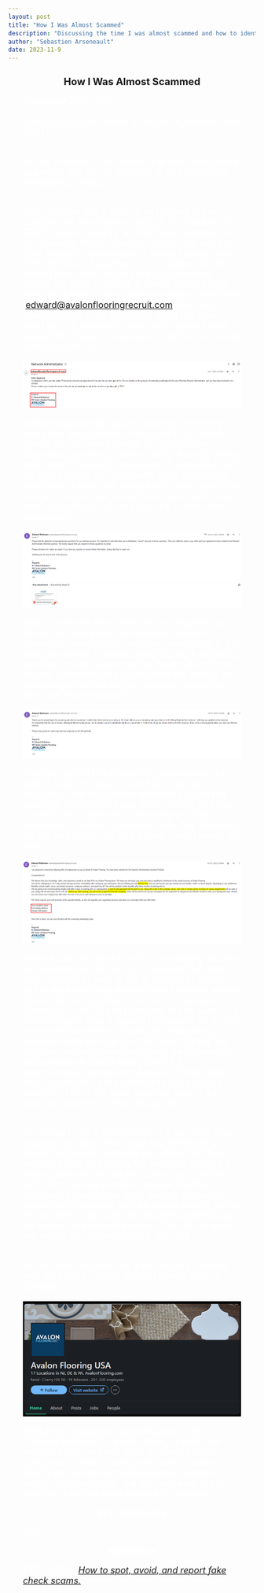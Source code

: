 ```yaml
---
layout: post
title: "How I Was Almost Scammed"
description: "Discussing the time I was almost scammed and how to identify misleading emails."
author: "Sebastien Arseneault"
date: 2023-11-9
---
```


<style>
  .indented-text {
    margin-left: 30px;
    margin-right: 30px;
    font-size: 18px;
    color: white;
  }

  .underline {
    text-decoration: underline;
  }

  .post-image-container {
    text-align: center; /* Center the image within its container */
    margin-top: 20px; /* Add margin at the top for space */
    margin-bottom: 20px; /* Add margin at the bottom for space */
  }

  .post-image {
    max-width: 100%; /* Ensure the image doesn't exceed its container width */
    height: auto; /* Maintain aspect ratio */
    display: block; /* Center the image within its container */
    margin: 0 auto; /* Add margin to center the image */
    object-fit: cover; /* Maintain aspect ratio and cover the container */
  }

  @media (max-width: 600px) {
    .indented-text {
      margin-right: 10px; /* Adjust the right margin for smaller screens */
    }
  }
</style>

<h2 style="text-align: center; font-size: 20px;">How I Was Almost Scammed</h2>

<div class="indented-text">
  <i>December 27th, 2023</i><br><br>
  <i class="underline">Topics Discussed:</i> Phishing, Social Engineering, and OSINT.<br><br>
  
  For my first post, I will discuss the time I was almost scammed and we will also look at how to identify misleading e-mails.<br><br>
  
First, let's talk about how I found myself in this position and how I responded to it. On October 7th, 2023, I was emailed by an "HR Team" member with the company 'Avalon Flooring' about a job position titled Network Administrator. I thought great! I was in the process of applying for IT / Cybersecurity related jobs, and I sent out many applications during this period. The initial e-mail seemed legit from the outset; it had a solid sounding e-mail name 'edward@avalonflooringrecruit.com' and had a company logo in the signature. Being the expert that I am in this industry <em>&#42;sarcasm&#42;</em> I should have caught this. Below is a screenshot of the first e-mail that reeled me in:
  
  <div class="post-image-container">
    <img class="post-image" src="/assets/posts/scam-one.png" alt="first screenshot of scam">
  </div>

In the red rectangles you will see both the e-mail name and the signature of the e-mail. At a quick glance this all seems normal but upon further inspection something seems phishy. It simply states "HR Team". Typically, employees of companies will list their position title along with what department they work in within the company. If I had caught this sooner, it might have raised some alarm bells in my head. Regardless, let’s see how this e-mail chain progresses:

   <div class="post-image-container">
    <img class="post-image" src="/assets/posts/scam-two.png" alt="second screenshot of scam">
  </div>

This attachment was a PDF file that required you to fill out your name and then answer a series of questions pertaining to computer networking. In this same document it further stated the work schedule, benefits, and the pay range for this position. So of course, I answered the questions to the best of my knowledge I had relating to computer networking. Here was their response:

 <div class="post-image-container">
    <img class="post-image" src="/assets/posts/scam-three.png" alt="third screenshot of scam">
  </div>

The best part of this scam in my opinion was the wait. It took two days to hear back from the "recruiter" and this is what made me feel like this was legit. We have all been there, waiting on edge to see if we progressed in the hiring process, especially a remote job with lucrative pay. However, the content within this final e-mail is what raised the alarm.

<div class="post-image-container">
    <img class="post-image" src="/assets/posts/scam-four.png" alt="fourth screenshot of scam">
  </div>

In this fourth and final e-mail, I have highlighted the key indicators of this being a fraudulent job offer. First, 60 USD an hour is a high amount of money and in my experience amounts like these are usually discussed during virtual or in person interviews. Secondly, a user ID and password will be given to a new employee after 5 days?? This seems a little odd to me because there is usually an onboarding process when you sign an offer letter. During this process new employees will slowly earn username and passwords before being given full administrative control over systems. Thirdly and most importantly is the check they were going to send me. This is the most important part of the scam because this is how they profit. <br><br>

According to the FTC (2022) "in a fake check scam, a person you don’t know asks you to deposit a check". In the red rectangle we will see that this individual is asking for my full complete name, full mailing address, and further contact information such as my phone number. I believe that this information would have been used to generate a fake check that would then be mailed directly to me. At this point in the scam, the scammer will then ask for money back from the victim. Often the scammer will ask for this in the form of a gift card. <br><br>

At this point I began to do a little digging. Starting with the basics, I found Avalon Flooring USA on LinkedIn.

<div class="post-image-container">
    <img class="post-image" src="/assets/posts/avalon-flooring.png" alt="Avalon Flooring">
  </div>
  
From here I searched the employees list for “Edward Robinson", no luck. Then, I called their number to inform them about a potential scam going around that is using their name to support it. Next, I was connected with a helpful customer service representative, and she explained to me that this scam has been ongoing for a while.

<p style="text-align: center;"><strong><em>Key Takeaways</em></strong></p>

test

<p style="text-align: center;"><strong><em>References</em></strong></p>

<em>FTC. (2022). <a href="https://consumer.ftc.gov/articles/how-spot-avoid-report-fake-check-scams" target="_blank">How to spot, avoid, and report fake check scams.</a></em>

  
</div>
